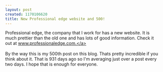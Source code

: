 ```yaml
--- 
layout: post
created: 1170106620
title: New Professional edge website and 500!
---
```

Professional edge, the company that I work for has a new website.  It is much prettier than the old one and has lots of good information.  Check it out at <a href="http://www.professionaledge.com">www.professionaledge.com.</a><br /><br />By the way this is my 500th post on this blog.  Thats pretty incredible if you think about it.  That is 931 days ago so I'm averaging just over a post every two days.  I hope that is enough for everyone.
